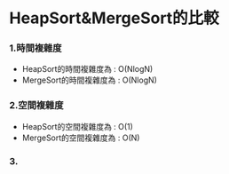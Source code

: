 # HeapSort&MergeSort的比較

### 1.時間複雜度
* HeapSort的時間複雜度為 : O(NlogN)
* MergeSort的時間複雜度為 : O(NlogN)

### 2.空間複雜度
* HeapSort的空間複雜度為 : O(1)
* MergeSort的空間複雜度為 : O(N)

### 3.
